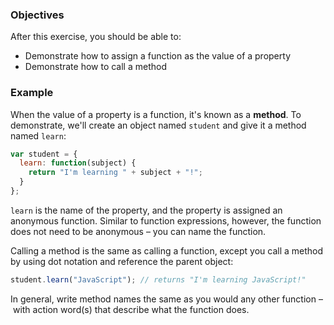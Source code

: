 <!--{ ids:[179], language:'JavaScript', type:'workshop', order: 5, name:'Methods', description:'Even functions can be a value' }-->

### Objectives

After this exercise, you should be able to:

- Demonstrate how to assign a function as the value of a property
- Demonstrate how to call a method

### Example

When the value of a property is a function, it's known as a __method__. To demonstrate, we'll create an object named `student` and give it a method named `learn`:

```js
var student = {
  learn: function(subject) {
    return "I'm learning " + subject + "!";
  }
};
```

`learn` is the name of the property, and the property is assigned an anonymous function. Similar to function expressions, however, the function does not need to be anonymous – you can name the function.

Calling a method is the same as calling a function, except you call a method by using dot notation and reference the parent object:

```js
student.learn("JavaScript"); // returns "I'm learning JavaScript!"
```

In general, write method names the same as you would any other function – with action word(s) that describe what the function does.
